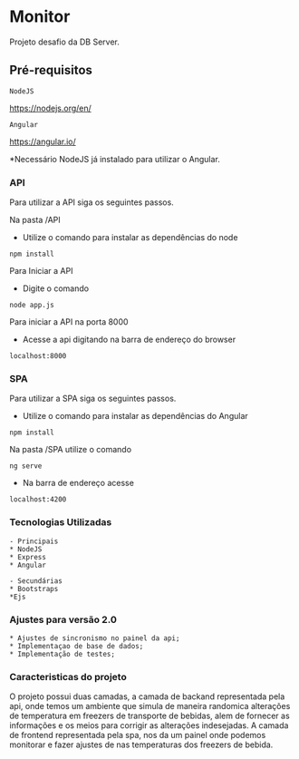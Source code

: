 # Monitor

Projeto desafio da DB Server.



## Pré-requisitos

``
NodeJS
``

https://nodejs.org/en/


``
Angular
``

https://angular.io/

*Necessário NodeJS já instalado para utilizar o Angular.

### API

Para utilizar a API siga os seguintes passos.

Na pasta /API 
- Utilize o comando para instalar as dependências do node

``
npm install 
``

Para Iniciar a API 
- Digite o comando 

``
node app.js
``

Para iniciar a API na porta 8000 

- Acesse a api digitando na barra de endereço do browser

``
localhost:8000
``

### SPA

Para utilizar a SPA siga os seguintes passos.

- Utilize o comando para instalar as dependências do Angular

``
npm install 
``

Na pasta /SPA utilize o comando


``
ng serve
``

- Na barra de endereço acesse

``
localhost:4200
``

### Tecnologias Utilizadas
```
- Principais
* NodeJS
* Express
* Angular

- Secundárias
* Bootstraps
*Ejs
```
### Ajustes para versão 2.0
```
* Ajustes de sincronismo no painel da api;
* Implementaçao de base de dados;
* Implementação de testes;
```

### Caracteristicas do projeto

O projeto possui duas camadas, a camada de backand representada pela api, onde temos um ambiente que simula de maneira randomica alterações de temperatura em freezers de transporte de bebidas, alem de fornecer as informações e os meios para corrigir as alterações indesejadas. A camada de frontend representada pela spa, nos da um painel onde podemos monitorar e fazer ajustes de nas temperaturas dos freezers de bebida.

